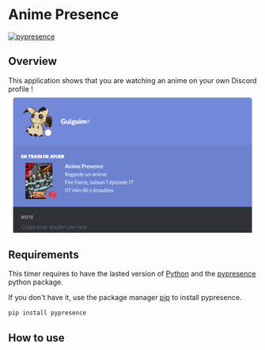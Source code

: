 # Anime Presence
[![pypresence](https://img.shields.io/badge/using-pypresence-00bb88.svg?style=for-the-badge&logo=discord&logoWidth=20)](https://github.com/qwertyquerty/pypresence)

## Overview
This application shows that you are watching an anime on your own Discord profile !
![screen1](https://raw.githubusercontent.com/Guiguim255/database/master/anime_presence_screenshot.png)

## Requirements
This timer requires to have the lasted version of [Python](https://www.python.org/) and the [pypresence](https://github.com/qwertyquerty/pypresence/blob/master/README.md) python package.

If you don't have it, use the package manager [pip](https://pip.pypa.io/en/stable/) to install pypresence.
```bash
pip install pypresence
```

## How to use
